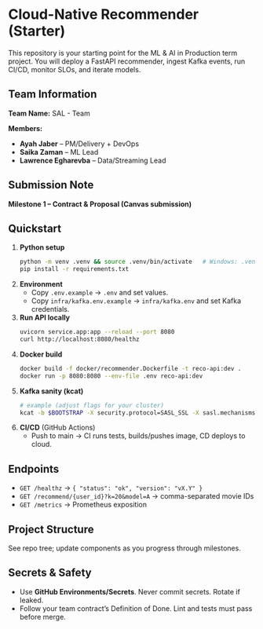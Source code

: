 # Cloud-Native Recommender (Starter)

This repository is your starting point for the ML & AI in Production term project.
You will deploy a FastAPI recommender, ingest Kafka events, run CI/CD, monitor SLOs,
and iterate models.

## Team Information
**Team Name:** SAL - Team  

**Members:**
- **Ayah Jaber** – PM/Delivery + DevOps  
- **Saika Zaman** – ML Lead  
- **Lawrence Egharevba** – Data/Streaming Lead  

## Submission Note
**Milestone 1 – Contract & Proposal (Canvas submission)**

## Quickstart
1. **Python setup**
   ```bash
   python -m venv .venv && source .venv/bin/activate   # Windows: .venv\Scripts\activate
   pip install -r requirements.txt
   ```
2. **Environment**
   - Copy `.env.example` → `.env` and set values.
   - Copy `infra/kafka.env.example` → `infra/kafka.env` and set Kafka credentials.
3. **Run API locally**
   ```bash
   uvicorn service.app:app --reload --port 8080
   curl http://localhost:8080/healthz
   ```
4. **Docker build**
   ```bash
   docker build -f docker/recommender.Dockerfile -t reco-api:dev .
   docker run -p 8080:8080 --env-file .env reco-api:dev
   ```
5. **Kafka sanity (kcat)**
   ```bash
   # example (adjust flags for your cluster)
   kcat -b $BOOTSTRAP -X security.protocol=SASL_SSL -X sasl.mechanisms=PLAIN         -X sasl.username=$API_KEY -X sasl.password=$API_SECRET         -t $TEAM.watch -C -o -5 -q
   ```
6. **CI/CD** (GitHub Actions)
   - Push to main → CI runs tests, builds/pushes image, CD deploys to cloud.

## Endpoints
- `GET /healthz` → `{ "status": "ok", "version": "vX.Y" }`
- `GET /recommend/{user_id}?k=20&model=A` → comma-separated movie IDs
- `GET /metrics` → Prometheus exposition

## Project Structure
See repo tree; update components as you progress through milestones.

## Secrets & Safety
- Use **GitHub Environments/Secrets**. Never commit secrets. Rotate if leaked.
- Follow your team contract’s Definition of Done. Lint and tests must pass before merge.
